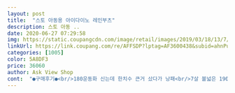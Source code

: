 ```yaml
---
layout: post 
title:  "스토 아동용 아이다이노 레인부츠" 
description: 스토 아동 ..
date: 2020-06-27 07:29:58 
img: https://static.coupangcdn.com/image/retail/images/2019/03/18/13/7/2fee2433-0ba7-4fbb-b744-17bd550ad737.jpg 
linkUrl: https://link.coupang.com/re/AFFSDP?lptag=AF3600438&subid=ahnPublicAsk&pageKey=199341463&itemId=576997040&vendorItemId=4513468492&traceid=V0-113-e0c32df61ba41182 
categories: [1005] 
color: 5A8DF3 
price: 36060 
author: Ask View Shop 
cont:  "●구매후기●<br/>180운동화 신는데 한치수 큰거 샀다가 낭패<br/>7살 볼넓은 190신는아이예용  190이 아주넉넉히나왔네요 사이즈업했으면 내년에 개시할뻔.<br/>.<br/><br/>가벼워서 너무좋네요 공룡을 좋아해서 구매했는데<br/>깔끔하고 무겁지않고 지가편하다니깐뭐.<br/>.<br/>ㅋㅋ<br/>무난한색도있길래 아이가신을거니까 의견을수렴했어요.<br/>.<br/>  맨날 공룡이네여... <br/>.<br/>.<br/>,.<br/><br/>발목부분이 부드러움<br/>사이즈 크게 나옴<br/>신발은 가벼운편임<br/>역시나 좋아하네요^^<br/>오래 신지 않아서 쓸리는지는 모르겠음<br/>정사이즈도 여유로워서 걷다 벗겨짐<br/>" 
---
```

